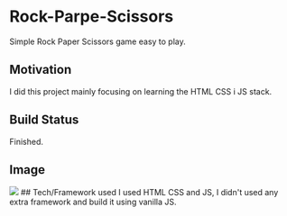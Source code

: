 # Rock-Parpe-Scissors
Simple Rock Paper Scissors game easy to play.
## Motivation
I did this project mainly focusing on learning the HTML CSS i JS stack.
## Build Status
Finished.
## Image
<img src='https://www.peretarrida.com/static/media/rockpaperscissors.50ea6dbcbdfadd438a81.PNG'/>
## Tech/Framework used
I used HTML CSS and JS, I didn't used any extra framework and build it using vanilla JS.
